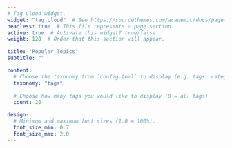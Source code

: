 ```yaml
---
# Tag Cloud widget.
widget: "tag_cloud"  # See https://sourcethemes.com/academic/docs/page-builder/
headless: true  # This file represents a page section.
active: true  # Activate this widget? true/false
weight: 120  # Order that this section will appear.

title: "Popular Topics"
subtitle: ""

content:
  # Choose the taxonomy from `config.toml` to display (e.g. tags, categories)
  taxonomy: "tags"
  
  # Choose how many tags you would like to display (0 = all tags)
  count: 20

design:
  # Minimum and maximum font sizes (1.0 = 100%).
  font_size_min: 0.7
  font_size_max: 2.0
---
```

